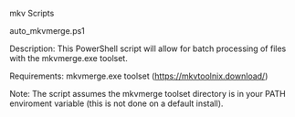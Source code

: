 mkv Scripts

auto_mkvmerge.ps1

Description:  This PowerShell script will allow for batch processing of files with the mkvmerge.exe toolset.

Requirements:  mkvmerge.exe toolset (https://mkvtoolnix.download/)

Note:  The script assumes the mkvmerge toolset directory is in your PATH enviroment variable (this is not done on a default install).
